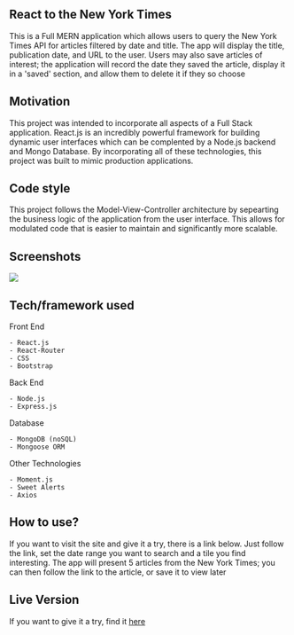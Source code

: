 ## React to the New York Times
This is a Full MERN application which allows users to query the New York Times API for articles filtered by date and title. The app will display the title, publication date, and URL to the user. Users may also save articles of interest; the application will record the date they saved the article, display it in a 'saved' section, and allow them to delete it if they so choose

## Motivation
This project was intended to incorporate all aspects of a Full Stack application. React.js is an incredibly powerful framework for building dynamic user interfaces which can be complented by a Node.js backend and Mongo Database. By incorporating all of these technologies, this project was  built to mimic production applications. 


## Code style
This project follows the Model-View-Controller architecture by sepearting the business logic of the application from the user interface. This allows for modulated code that is easier to maintain and significantly more scalable.
 
## Screenshots
![](./images/example.gif)

## Tech/framework used
Front End

    - React.js
    - React-Router
    - CSS
    - Bootstrap

Back End

    - Node.js 
    - Express.js

Database

    - MongoDB (noSQL)
    - Mongoose ORM

Other Technologies

    - Moment.js
    - Sweet Alerts
    - Axios

## How to use?
If you want to visit the site and give it a try, there is a link below. Just follow the link, set the date range you want to search and a tile you find interesting. The app will present 5 articles from the New York Times; you can then follow the link to the article, or save it to view later

## Live Version
If you want to give it a try, find it [here](https://nytmernsearch.herokuapp.com/)
